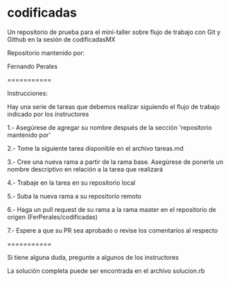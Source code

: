 codificadas
===========

Un repositorio de prueba para el mini-taller sobre flujo de trabajo con Git y Github en la sesión de codificadasMX

Repositorio mantenido por:

Fernando Perales

===========

Instrucciones:

Hay una serie de tareas que debemos realizar siguiendo el flujo de trabajo indicado por los instructores

1.- Asegúrese de agregar su nombre después de la sección 'repositorio mantenido por'

2.- Tome la siguiente tarea disponible en el archivo tareas.md

3.- Cree una nueva rama a partir de la rama base. Asegúrese de ponerle un nombre descriptivo en relación a la tarea que realizará

4.- Trabaje en la tarea en su repositorio local

5.- Suba la nueva rama a su repositorio remoto

6.- Haga un pull request de su rama a la rama master en el repositorio de origen (FerPerales/codificadas)

7.- Espere a que su PR sea aprobado o revise los comentarios al respecto

===========

Si tiene alguna duda, pregunte a algunos de los instructores

La solución completa puede ser encontrada en el archivo solucion.rb